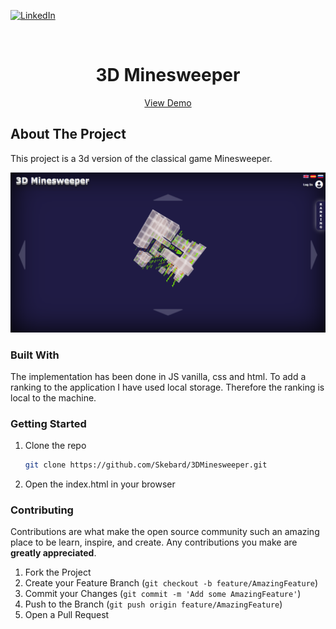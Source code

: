 
[![LinkedIn][linkedin-shield]][linkedin-url]



<!-- PROJECT LOGO -->
<br />
<p align="center">


  <h1 align="center">3D Minesweeper</h1>

  <p align="center">
    <a href="https://tonijorda.com/myProjects/vanillaJS/3DMinesweeper">View Demo</a>
  </p>
</p>






<!-- ABOUT THE PROJECT -->
## About The Project
This project is a 3d version of the classical game Minesweeper.

![Screenshot](Images/documentation/fullpage.png)



### Built With

The implementation has been done in JS vanilla, css and html. To add a ranking to the application I have used local storage. Therefore the ranking is local to the machine.



<!-- GETTING STARTED -->
###  Getting Started


1. Clone the repo
   ```sh
   git clone https://github.com/Skebard/3DMinesweeper.git
   ```
2. Open the index.html in your browser


<!-- CONTRIBUTING -->
### Contributing

Contributions are what make the open source community such an amazing place to be learn, inspire, and create. Any contributions you make are **greatly appreciated**.

1. Fork the Project
2. Create your Feature Branch (`git checkout -b feature/AmazingFeature`)
3. Commit your Changes (`git commit -m 'Add some AmazingFeature'`)
4. Push to the Branch (`git push origin feature/AmazingFeature`)
5. Open a Pull Request










[linkedin-shield]: https://img.shields.io/badge/-LinkedIn-black.svg?style=for-the-badge&logo=linkedin&colorB=555
[linkedin-url]: http://www.linkedin.com/in/tjorda
